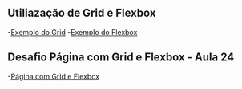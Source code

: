 ## Utiliazação de Grid e Flexbox

-[Exemplo do Grid](Grid-exemplo.html)
-[Exemplo do Flexbox](Flexbox-exemplo.html)

## Desafio Página com Grid e Flexbox - Aula 24
-[Página com Grid e Flexbox](Pagina-Grid-Flex.html)